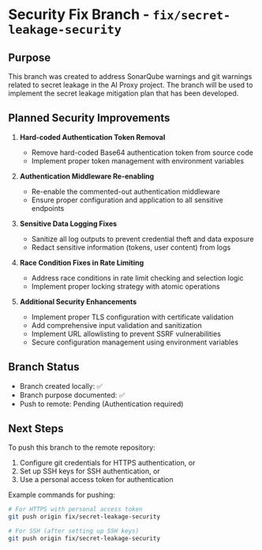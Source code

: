 # Security Fix Branch - `fix/secret-leakage-security`

## Purpose

This branch was created to address SonarQube warnings and git warnings related to secret leakage in the AI Proxy project. The branch will be used to implement the secret leakage mitigation plan that has been developed.

## Planned Security Improvements

1. **Hard-coded Authentication Token Removal**
   - Remove hard-coded Base64 authentication token from source code
   - Implement proper token management with environment variables

2. **Authentication Middleware Re-enabling**
   - Re-enable the commented-out authentication middleware
   - Ensure proper configuration and application to all sensitive endpoints

3. **Sensitive Data Logging Fixes**
   - Sanitize all log outputs to prevent credential theft and data exposure
   - Redact sensitive information (tokens, user content) from logs

4. **Race Condition Fixes in Rate Limiting**
   - Address race conditions in rate limit checking and selection logic
   - Implement proper locking strategy with atomic operations

5. **Additional Security Enhancements**
   - Implement proper TLS configuration with certificate validation
   - Add comprehensive input validation and sanitization
   - Implement URL allowlisting to prevent SSRF vulnerabilities
   - Secure configuration management using environment variables

## Branch Status

- Branch created locally: ✅
- Branch purpose documented: ✅
- Push to remote: Pending (Authentication required)

## Next Steps

To push this branch to the remote repository:
1. Configure git credentials for HTTPS authentication, or
2. Set up SSH keys for SSH authentication, or
3. Use a personal access token for authentication

Example commands for pushing:
```bash
# For HTTPS with personal access token
git push origin fix/secret-leakage-security

# For SSH (after setting up SSH keys)
git push origin fix/secret-leakage-security